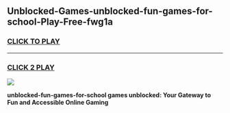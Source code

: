 
## Unblocked-Games-unblocked-fun-games-for-school-Play-Free-fwg1a
<h3>
<a href="https://premium76.site?title=unblocked-fun-games-for-school&ref=10A">CLICK TO PLAY</a></h3>
<hr>

<h3>
<a href="https://premium76.site?title=unblocked-fun-games-for-school&ref=10A">CLICK 2 PLAY</a>
  
</h3>

<a href="https://premium76.site?title=unblocked-fun-games-for-school&ref=10A"><img src="https://clearcache.store/games.png"></a>


**unblocked-fun-games-for-school games unblocked: Your Gateway to Fun and Accessible Online Gaming**
